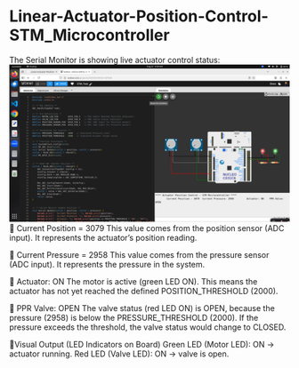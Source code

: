 # Linear-Actuator-Position-Control-STM_Microcontroller
The Serial Monitor is showing live actuator control status:
![image alt](https://github.com/mamtaborade/Linear-Actuator-Position-Control-STM_Microcontroller/blob/1f039ef1abb8b4a928e0ae5e20196f3975a1ab18/Task1/OP_1.png)
🔹 Current Position = 3079
    This value comes from the position sensor (ADC input).
    It represents the actuator’s position reading.
    
🔹 Current Pressure = 2958
    This value comes from the pressure sensor (ADC input).
    It represents the pressure in the system.
    
🔹 Actuator: ON
    The motor is active (green LED ON).
    This means the actuator has not yet reached the defined POSITION_THRESHOLD (2000).
    
🔹 PPR Valve: OPEN
    The valve status (red LED ON) is OPEN, because the pressure (2958) is below the PRESSURE_THRESHOLD (2000).
    If the pressure exceeds the threshold, the valve status would change to CLOSED.

🔹Visual Output (LED Indicators on Board)
  Green LED (Motor LED): ON → actuator running.
  Red LED (Valve LED): ON → valve is open.


